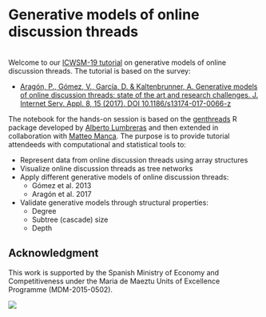 # Generative models of online discussion threads

<br/>Welcome to our [ICWSM-19 tutorial](https://icwsm.org/2019/program/tutorial/) on generative models of online discussion threads. The tutorial is based on the survey:

* [Aragón, P., Gómez, V., Garcı́a, D. & Kaltenbrunner, A. Generative models of online discussion threads: state of the art and research challenges. J. Internet Serv. Appl. 8, 15 (2017). DOI 10.1186/s13174-017-0066-z](https://jisajournal.springeropen.com/articles/10.1186/s13174-017-0066-z)

The notebook for the hands-on session is based on the [genthreads](https://github.com/alumbreras/generative-discussion-threads/) R package developed by [Alberto Lumbreras](https://github.com/alumbreras/) and then extended in collaboration with [Matteo Manca](https://github.com/matteomanca). The purpose is to provide tutorial attendeeds with computational and statistical tools to:

 * Represent data from online discussion threads using array structures
 * Visualize online discussion threads as tree networks
 * Apply different generative models of online discussion threads:
   * Gómez et al. 2013
   * Aragón et al. 2017
 * Validate generative models through structural properties:
   * Degree
   * Subtree (cascade) size 
   * Depth
   
## Acknowledgment

This work is supported by the Spanish Ministry of Economy and Competitiveness under the Maria de Maeztu Units of Excellence Programme (MDM-2015-0502).

![](https://pbs.twimg.com/media/DgqBO7ZV4AIO58d.jpg)
